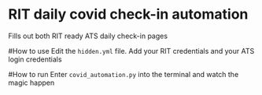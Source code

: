 # RIT daily covid check-in automation
Fills out both RIT ready ATS daily check-in pages

#How to use
Edit the `hidden.yml` file. Add your RIT credentials and your ATS login credentials

#How to run
Enter `covid_automation.py` into the terminal and watch the magic happen